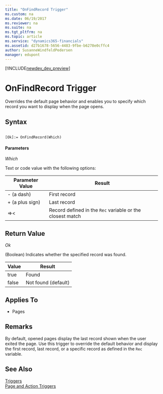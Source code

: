 ```yaml
---
title: "OnFindRecord Trigger"
ms.custom: na
ms.date: 06/19/2017
ms.reviewer: na
ms.suite: na
ms.tgt_pltfrm: na
ms.topic: article
ms.service: "dynamics365-financials"
ms.assetid: d27b1678-5656-4483-9fbe-b6278e0cffc4
author: SusanneWindfeldPedersen
manager: edupont
---
```


[!INCLUDE[newdev_dev_preview](../includes/newdev_dev_preview.md)]

# OnFindRecord Trigger
Overrides the default page behavior and enables you to specify which record you want to display when the page opens.  
  
## Syntax  
  
```  
  
[Ok]:= OnFindRecord(Which)  
```  
  
#### Parameters  
 *Which*  
  
 Text or code value with the following options:  
  
|Parameter Value|Result|  
|---------------------|------------|  
|- \(a dash\)|First record|  
|+ \(a plus sign\)|Last record|  
|=>\<|Record defined in the `Rec` variable or the closest match|  
  
## Return Value  
 *Ok*  
  
 \(Boolean\) Indicates whether the specified record was found.  
  
|Value|Result|  
|-----------|------------|  
|true|Found|  
|false|Not found (default)|  
  
## Applies To  
  
-   Pages  
  
## Remarks  
 By default, opened pages display the last record shown when the user exited the page. Use this trigger to override the default behavior and display the first record, last record, or a specific record as defined in the `Rec` variable.  
  
## See Also  
 [Triggers](devenv-triggers.md)  
 [Page and Action Triggers](devenv-page-and-action-triggers.md)  